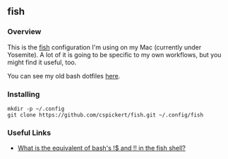 ## fish

### Overview

This is the [fish](http://fishshell.com) configuration I'm using on my Mac (currently under Yosemite). A lot of it is going to be specific to my own workflows, but you might find it useful, too.

You can see my old bash dotfiles [here](https://github.com/cspickert/dotfiles).

### Installing

```lang=shell
mkdir -p ~/.config
git clone https://github.com/cspickert/fish.git ~/.config/fish
```

### Useful Links

* [What is the equivalent of bash's !$ and !! in the fish shell?](http://superuser.com/questions/719531/what-is-the-equivalent-of-bashs-and-in-the-fish-shell)
